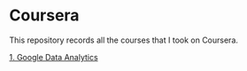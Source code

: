 # Coursera

This repository records all the courses that I took on Coursera.  

[1. Google Data Analytics](https://github.com/zzx66699/Coursera/tree/main/Google_data_analytics)
